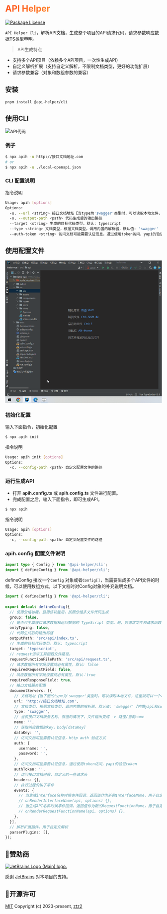 <h1
    style="background: -webkit-linear-gradient(315deg, rgb(255,87,34) 0%, #fee140 100%);
    background-clip: text;
    -webkit-background-clip: text;
    -webkit-text-fill-color: transparent"
>
    <a href="https://github.com/ztz2/api-helper" target="_blank">
        API Helper
    </a>
</h1>
<p>
    <a href="https://www.npmjs.com/org/api-helper">
        <img src="https://img.shields.io/npm/l/@api-helper/core" alt="Package License" />
    </a>
</p>

`API Helper Cli`，解析API文档，生成整个项目的API请求代码，请求参数响应数据TS类型申明。

> API生成特点
- 支持多个API项目（依赖多个API项目，一次性生成API）
- 自定义解析扩展（支持自定义解析，不限制文档类型，更好的功能扩展）
- 请求参数兼容（对象和数组参数的兼容）


## 安装
```shell
pnpm install @api-helper/cli
```

## 使用CLI

![API代码](/images/api-code-cli.gif)

### 例子
```sh
$ npx apih -u http://接口文档地址.com
# or
$ npx apih -u ./local-openapi.json
```

### CLI 配置说明
指令说明
```sh
Usage: apih [options]
Options:
  -u, --url <string> 接口文档地址【当type为'swagger'类型时，可以读取本地文件，这里就可以一个本地文件路径】
  -o, --output-path <path> 代码生成后的输出路径
  --target <string> 生成的目标代码类型，默认: typescript
  --type <string> 文档类型，根据文档类型，调用内置的解析器，默认值: 'swagger'
  --auth-token <string> 访问文档可能需要认证信息，通过使用token访问，yapi的验证token
```


## 使用配置文件

![](../docs/src/public/images/api-code.gif)

### 初始化配置
输入下面指令，初始化配置
```sh
$ npx apih init
```

指令说明
```sh
Usage: apih init [options]
Options:
  -c, --config-path <path> 自定义配置文件的路径
```

### 运行生成API

* 打开 **apih.config.ts** 或 **apih.config.ts** 文件进行配置。
* 完成配置之后，输入下面指令，即可生成API。

```sh
$ npx apih 
```

指令说明
```sh
Usage: apih [options]
Options:
  -c, --config-path <path> 自定义配置文件的路径
```

### apih.config 配置文件说明
```typescript
import type { Config } from '@api-helper/cli';
import { defineConfig } from '@api-helper/cli';
```
defineConfig 接收一个`Config` 对象或者`Config[]`，当需要生成多个API文件的时候，可以使用数组方式，以下文档时对Config对象的补充说明文档。

```typescript
import { defineConfig } from '@api-helper/cli';

export default defineConfig({
  // 使用分组功能，启用该功能后，按照分组多文件代码生成
  group: false,
  // 是否只生成接口请求数据和返回数据的 TypeScript 类型。是，则请求文件和请求函数都不会生成。
  onlyTyping: false,
  // 代码生成后的输出路径
  outputPath: 'src/api/index.ts',
  // 生成的目标代码类型。默认: typescript
  target: 'typescript',
  // request请求工具函数文件路径。
  requestFunctionFilePath: 'src/api/request.ts',
  // 请求数据所有字段设置成必有属性，默认: false
  requiredRequestField: false,
  // 响应数据所有字段设置成必有属性，默认：true
  requiredResponseField: true,
  // 接口文档服务配置
  documentServers: [{
    // 文档地址【当下面的type为'swagger'类型时，可以读取本地文件，这里就可以一个本地文件路径】
    url: 'http://接口文档地址.com',
    // 文档类型，根据文档类型，调用内置的解析器，默认值: 'swagger'【内置yapi和swagger的解析，其他文档类型，添加parserPlugins自行实现文档解析】
    type: 'swagger',
    // 当前接口文档服务名称，有值的情况下，文件输出变成 -> 路径/当前name
    name: '',
    // 获取响应数据的key，body[dataKey]
    dataKey: '',
    // 访问文档可能需要认证信息，http auth 验证方式
    auth: {
      username: '',
      password: '',
    },
    // 访问文档可能需要认证信息，通过使用token访问，yapi的验证token
    authToken: '',
    // 访问接口文档时候，自定义的一些请求头
    headers: {},
    // 执行过程的钩子事件
    events: {
      // 当生成interface名称时候事件回调，返回值作为新的InterfaceName，用于自定义InterfaceName
      // onRenderInterfaceName(api, options) {},
      // 当生成API名称时候事件回调，返回值作为新的RequestFunctionName，用于自定义RequestFunctionName
      // onRenderRequestFunctionName(api, options) {},
    },
  }],
  // 解析扩展插件，用于自定义解析
  parserPlugins: [],
});

```

## 👏赞助商
<a href="https://www.jetbrains.com" target="_blank">
  <img width="64" src="https://resources.jetbrains.com/storage/products/company/brand/logos/jb_beam.png" alt="JetBrains Logo (Main) logo.">
</a>

感谢 [JetBrains](https://www.jetbrains.com) 对本项目的支持。

## 📃开源许可

[MIT](https://opensource.org/licenses/MIT) Copyright (c) 2023-present, [ztz2](https://github.com/ztz2)
